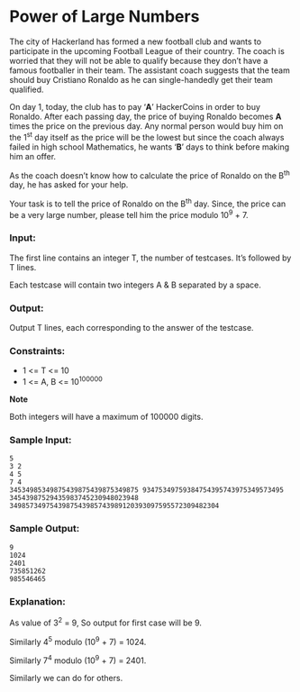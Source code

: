 Power of Large Numbers
======================

The city of Hackerland has formed a new football club and wants to participate in the upcoming Football League of their country. The coach is worried that they will not be able to qualify because they don’t have a famous footballer in their team. The assistant coach suggests that the team should buy Cristiano Ronaldo as he can single-handedly get their team qualified.

On day 1, today, the club has to pay ‘**A**’ HackerCoins in order to buy Ronaldo. After each passing day, the price of buying Ronaldo becomes **A** times the price on the previous day. Any normal person would buy him on the 1<sup>st</sup> day itself as the price will be the lowest but since the coach always failed in high school Mathematics, he wants ‘**B**’ days to think before making him an offer.

As the coach doesn’t know how to calculate the price of Ronaldo on the B<sup>th</sup> day, he has asked for your help.

Your task is to tell the price of Ronaldo on the B<sup>th</sup> day. Since, the price can be a very large number, please tell him the price modulo 10<sup>9</sup> + 7.

### Input:

The first line contains an integer T, the number of testcases. It’s followed by T lines.

Each testcase will contain two integers A & B separated by a space.
### Output:

Output T lines, each corresponding to the answer of the testcase.

### Constraints:

* 1 <= T <= 10
* 1 <= A, B <= 10<sup>100000</sup>

**Note**

Both integers will have a maximum of 100000 digits.

### Sample Input:

    5
    3 2
    4 5
    7 4
    34534985349875439875439875349875 93475349759384754395743975349573495
    34543987529435983745230948023948 3498573497543987543985743989120393097595572309482304

### Sample Output:

    9
    1024
    2401
    735851262
    985546465

### Explanation:

As value of 3<sup>2</sup> = 9, So output for first case will be 9.

Similarly 4<sup>5</sup> modulo (10<sup>9</sup> + 7) = 1024.

Similarly 7<sup>4</sup> modulo (10<sup>9</sup> + 7) = 2401.

Similarly we can do for others.
